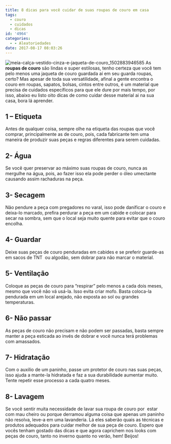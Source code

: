 ```yaml
---
title: 8 dicas para você cuidar de suas roupas de couro em casa
tags:
  - couro
  - cuidados
  - dicas
id: '4964'
categories:
  - - Aleatoriedades
date: 2017-08-17 08:03:26
---
```


![meia-calça-vestido-cinza-e-jaqueta-de-couro_1502883946585](/wp-content/uploads/2017/08/meia-calça-vestido-cinza-e-jaqueta-de-couro_1502883946585.jpg) As **roupas de couro** são lindas e super estilosas, tenho certeza que você tem pelo menos uma jaqueta de couro guardada aí em seu guarda roupas, certo? Mas apesar de toda sua versatilidade, afinal a gente encontra o couro em roupas, sapatos, bolsas, cintos entre outros, é um material que precisa de cuidados específicos para que ele dure por mais tempo, por isso, abaixo eu listo oito dicas de como cuidar desse material ai na sua casa, bora lá aprender.

## **1 –** Etiqueta

Antes de qualquer coisa, sempre olhe na etiqueta das roupas que você comprar, principalmente as de couro, pois, cada fabricante tem uma maneira de produzir suas peças e regras diferentes para serem cuidadas.

## 2- Água

Se você quer preservar ao máximo suas roupas de couro, nunca as mergulhe na água, pois, ao fazer isso ela pode perder o óleo umectante causando assim rachaduras na peça.

## 3- Secagem

Não pendure a peça com pregadores no varal, isso pode danificar o couro e deixa-lo marcado, prefira perdurar a peça em um cabide e colocar para secar na sombra, sem que o local seja muito quente para evitar que o couro encolha.

## 4- Guardar

Deixe suas peças de couro penduradas em cabides e se preferir guarde-as em sacos de TNT  ou algodão, sem dobrar para não marcar o material.

## 5- Ventilação

Coloque as peças de couro para “respirar” pelo menos a cada dois meses, mesmo que você não vá usá-la. Isso evita criar mofo. Basta coloca-la pendurada em um local arejado, não exposta ao sol ou grandes temperaturas.

## 6- Não passar

As peças de couro não precisam e não podem ser passadas, basta sempre manter a peça esticada ao invés de dobrar e você nunca terá problemas com amassados.

## 7- Hidratação

Com o auxilio de um paninho, passe um protetor de couro nas suas peças, isso ajuda a mante-la hidratada e faz a sua durabilidade aumentar muito. Tente repetir esse processo a cada quatro meses.

## 8- Lavagem

Se você sentir muita necessidade de lavar sua roupa de couro por  estar com mau cheiro ou porque derramou alguma coisa que apenas um paninho não resolva, leve-a em uma lavanderia. Lá eles saberão quais as técnicas e produtos adequados para cuidar melhor de sua peça de couro. Espero que vocês tenham gostado das dicas e que agora caprichem nos looks com peças de couro, tanto no inverno quanto no verão, hem! Beijos!
